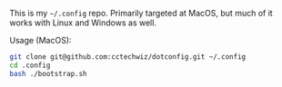 This is my `~/.config` repo. Primarily targeted at MacOS, but much of it works with Linux and Windows as well.

Usage (MacOS):
```bash
git clone git@github.com:cctechwiz/dotconfig.git ~/.config
cd .config
bash ./bootstrap.sh
```
